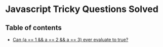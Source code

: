 # Javascript Tricky Questions Solved

## Table of contents

* [Can (a == 1 && a == 2 && a == 3) ever evaluate to true?](https://github.com/dmltdev/javascript-is-tricky/blob/main/a1a2a3_true.js)
